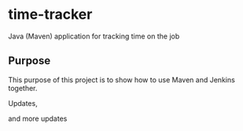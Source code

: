 # time-tracker
Java (Maven) application for tracking time on the job

## Purpose

This purpose of this project is to show how to use Maven and Jenkins together.

Updates, 

and more updates


